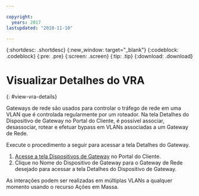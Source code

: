 ```yaml
---

copyright:
  years: 2017
lastupdated: "2018-11-10"

---
```


{:shortdesc: .shortdesc}
{:new_window: target="_blank"}
{:codeblock: .codeblock}
{:pre: .pre}
{:screen: .screen}
{:tip: .tip}
{:download: .download}

# Visualizar Detalhes do VRA
{: #view-vra-details}

Gateways de rede são usados para controlar o tráfego de rede em uma VLAN que é controlada regularmente por um roteador. Na tela Detalhes do Dispositivo de Gateway no Portal do Cliente, é possível associar, desassociar, rotear e efetuar bypass em VLANs associadas a um Gateway de Rede.

Execute o procedimento a seguir para acessar a tela Detalhes do Gateway.

1. [Acesse a tela Dispositivos de Gateway](/docs/infrastructure/virtual-router-appliance?topic=virtual-router-appliance-view-all-vras) no Portal do Cliente.
2. Clique no Nome do Dispositivo de Gateway para o Gateway de Rede desejado para acessar a tela Detalhes do Dispositivo de Gateway.

As interações podem ser realizadas em múltiplas VLANs a qualquer momento usando o recurso Ações em Massa.
